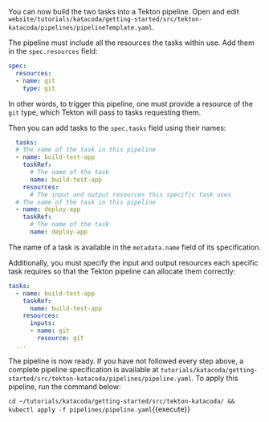 You can now build the two tasks into a Tekton pipeline. Open and edit
`website/tutorials/katacoda/getting-started/src/tekton-katacoda/pipelines/pipelineTemplate.yaml`.

The pipeline must include all the resources the tasks within
use. Add them in the `spec.resources` field:

```yaml
spec:
  resources:
  - name: git
    type: git
```

In other words, to trigger this pipeline, one must provide a resource of
the `git` type, which Tekton will pass to tasks requesting them.

Then you can add tasks to the `spec.tasks` field using their names:

```yaml
  tasks:
  # The name of the task in this pipeline
  - name: build-test-app
    taskRef:
      # The name of the task
      name: build-test-app
    resources:
      # The input and output resources this specific task uses
  # The name of the task in this pipeline
  - name: deploy-app
    taskRef:
      # The name of the task
      name: deploy-app
```

The name of a task is available in the `metadata.name` field of its
specification.

Additionally, you must specify the input and output resources each specific
task requires so that the Tekton pipeline can allocate them correctly:

```yaml
tasks:
  - name: build-test-app
    taskRef:
      name: build-test-app
    resources:
      inputs:
      - name: git
        resource: git
  ...
```

The pipeline is now ready. If you have not followed every step above, a
complete pipeline specification is available at
`tutorials/katacoda/getting-started/src/tekton-katacoda/pipelines/pipeline.yaml`.
To apply this pipeline, run the command below:

`cd ~/tutorials/katacoda/getting-started/src/tekton-katacoda/ && kubectl apply -f pipelines/pipeline.yaml`{{execute}}
